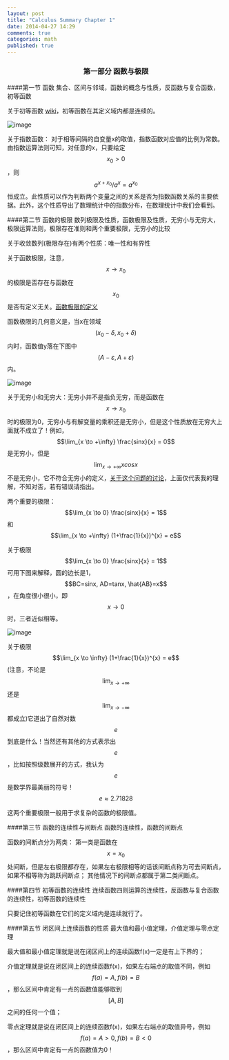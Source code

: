 ```yaml
---
layout: post
title: "Calculus Summary Chapter 1"
date: 2014-04-27 14:29
comments: true
categories: math
published: true
---
```


### <center>第一部分 函数与极限 </center>

####第一节 函数
集合、区间与邻域，函数的概念与性质，反函数与复合函数，初等函数

关于初等函数 [wiki](http://zh.wikipedia.org/wiki/%E5%88%9D%E7%AD%89%E5%87%BD%E6%95%B0)，初等函数在其定义域内都是连续的。

![image][1]

关于指数函数：
对于相等间隔的自变量x的取值，指数函数对应值的比例为常数。由指数运算法则可知，对任意的x，只要给定$$x_{0}>0$$，则$$a^{x+x_{0}}/a^{x}=a^{x_{0}}$$恒成立。此性质可以作为判断两个变量之间的关系是否为指数函数关系的主要依据。此外，这个性质导出了数理统计中的指数分布，在数理统计中我们会看到。

####第二节 函数的极限
数列极限及性质，函数极限及性质，无穷小与无穷大，极限运算法则，极限存在准则和两个重要极限，无穷小的比较

关于收敛数列(极限存在)有两个性质：唯一性和有界性

关于函数极限，注意，$$x \to x_{0}$$的极限是否存在与函数在$$x_{0}$$是否有定义无关。[函数极限的定义][3]

函数极限的几何意义是，当x在领域$$(x_{0}-\delta,x_{0}+\delta)$$内时，函数值y落在下图中$$(A-\varepsilon,A+\varepsilon)$$内。

![image][4]

关于无穷小和无穷大：无穷小并不是指负无穷，而是函数在$$x \to x_{0}$$时的极限为0，无穷小与有解变量的乘积还是无穷小，但是这个性质放在无穷大上面就不成立了！例如，$$\lim_{x \to +\infty} \frac{sinx}{x} = 0$$是无穷小，但是$$\lim_{x \to +\infty} xcosx$$不是无穷小，它不符合无穷小的定义，[关于这个问题的讨论](http://www.guokr.com/post/469944/)，上面仅代表我的理解，不知对否，若有错误请指出。

两个重要的极限：$$\lim_{x \to 0} \frac{sinx}{x} = 1$$ 和 $$\lim_{x \to +\infty} (1+\frac{1}{x})^{x} = e$$

关于极限$$\lim_{x \to 0} \frac{sinx}{x} = 1$$可用下图来解释，圆的边长是1，$$BC=sinx, AD=tanx, \hat{AB}=x$$，在角度很小很小，即$$x \to 0$$时，三者近似相等。

![image][5]

关于极限$$\lim_{x \to \infty} (1+\frac{1}{x})^{x} = e$$ (注意，不论是$$\lim_{x \to +\infty}$$还是$$\lim_{x \to -\infty}$$都成立)它道出了自然对数$$e$$到底是什么！当然还有其他的方式表示出$$e$$，比如按照级数展开的方式，我认为$$e$$是数学界最美丽的符号！$$e \approx 2.71828$$

这两个重要极限一般用于求复杂的函数的极限值。

####第三节 函数的连续性与间断点
函数的连续性，函数的间断点

函数的间断点分为两类：
第一类是函数在$$x=x_{0}$$处间断，但是左右极限都存在，如果左右极限相等的话该间断点称为可去间断点，如果不相等称为跳跃间断点；
其他情况下的间断点都属于第二类间断点。

####第四节 初等函数的连续性
连续函数四则运算的连续性，反函数与复合函数的连续性，初等函数的连续性

只要记住初等函数在它们的定义域内是连续就行了。

####第五节 闭区间上连续函数的性质
最大值和最小值定理，介值定理与零点定理

最大值和最小值定理就是说在闭区间上的连续函数f(x)一定是有上下界的；

介值定理就是说在闭区间上的连续函数f(x)，如果左右端点的取值不同，例如$$f(a)=A,f(b)=B$$，那么区间中肯定有一点的函数值能够取到$$[A,B]$$之间的任何一个值；

零点定理就是说在闭区间上的连续函数f(x)，如果左右端点的取值异号，例如$$f(a)=A>0,f(b)=B<0$$，那么区间中肯定有一点的函数值为0！

  [1]: http://hujiaweibujidao.github.io/images/math/elementalfuns.png
  [2]: http://hujiaweibujidao.github.io/images/math/elementalfuns.png
  [3]: http://hujiaweibujidao.github.io/images/math/fun_limit.png
  [4]: http://hujiaweibujidao.github.io/images/math/funlimit_meaning.png
  [5]: http://hujiaweibujidao.github.io/images/math/sinxoverx.png
  [6]: http://hujiaweibujidao.github.io/images/math/deviration_meaning.png
  

  
  